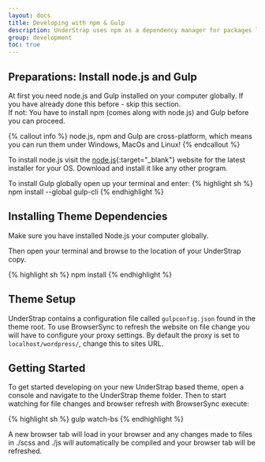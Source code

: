 ```yaml
---
layout: docs
title: Developing with npm & Gulp
description: UnderStrap uses npm as a dependency manager for packages like Bootstrap and Underscores. It also uses Gulp as a taskrunner to compile SASS code into .css, minify Javascript code etc.
group: development
toc: true
---
```


## Preparations: Install node.js and Gulp
At first you need node.js and Gulp installed on your computer globally. If you have already done this before - skip this section.<br>
If not: You have to install npm (comes along with node.js) and Gulp before you can proceed.

{% callout info %}
  node.js, npm and Gulp are cross-platform, which means you can run them under Windows, MacOs and Linux!
{% endcallout %}


To install node.js visit the [node.js](https://nodejs.org/en/download/){:target="_blank"} website for the latest installer for your OS. Download and install it like any other program.

To install Gulp globally open up your terminal and enter:
{% highlight sh %}
  npm install --global gulp-cli
{% endhighlight %}

## Installing Theme Dependencies
Make sure you have installed Node.js your computer globally.

Then open your terminal and browse to the location of your UnderStrap copy.

{% highlight sh %}
  npm install
{% endhighlight %}

## Theme Setup
UnderStrap contains a configuration file called `gulpconfig.json` found in the theme root. To use BrowserSync to refresh the website on file change you will have to configure your proxy settings. By default the proxy is set to `localhost/wordpress/`, change this to sites URL.

## Getting Started
To get started developing on your new UnderStrap based theme, open a console and navigate to the UnderStrap theme folder. Then to start watching for file changes and browser refresh with BrowserSync execute:

{% highlight sh %}
  gulp watch-bs
{% endhighlight %}

A new browser tab will load in your browser and any changes made to files in ./scss and ./js will automatically be compiled and your browser tab will be refreshed.
